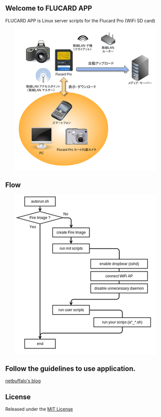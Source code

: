 ## Welcome to FLUCARD APP

FLUCARD APP is Linux server scripts for the Flucard Pro (WiFi SD card) 

<div align="center"><img src="./images/overview.png" /></div>

## Flow

<div align="center"><img src="./images/flucard_boot_flow.png" /></div>

## Follow the guidelines to use application.

[netbuffalo's blog](http://netbuffalo.doorblog.jp/archives/4811269.html)

## License

Released under the [MIT License](http://www.opensource.org/licenses/MIT)

